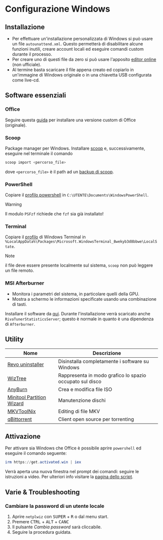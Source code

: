 # Configurazione Windows
## Installazione
- Per effettuare un'installazione personalizzata di Windows si può usare un file `autounattend.xml`. Questo permetterà di disabilitare
alcune funzioni inutili, creare account locali ed eseguire comandi custom durante il processo.
- Per creare uno di questi file da zero si può usare l'apposito [editor online](https://schneegans.de/windows/unattend-generator/) (non ufficiale).
- Al termine basta scaricare il file appena creato ed copiarlo in un'immagine di Windows originale o in una chiavetta USB
configurata come live-cd.

## Software essenziali
### Office
Seguire questa [guida](https://gravesoft.dev/office_c2r_custom) per installare una versione custom di Office (originale).

### Scoop
Package manager per Windows.
Installare [scoop](https://scoop.sh/) e, successivamente, eseguire nel terminale il comando
```ps1
scoop import <percorso_file>
```
dove `<percorso_file>` è il path ad un [backup di scoop](https://github.com/lu-papagni/dots-win/raw/main/scoop-backup.json).

### PowerShell
Copiare il [profilo powershell](https://github.com/lu-papagni/dots-win/raw/main/Microsoft.PowerShell_profile.ps1) in
`C:\UTENTE\Documents\WindowsPowerShell`.
> [!WARNING]
> Il modulo `PSFzf` richiede che `fzf` sia già installato!

### Terminal
Copiare il [profilo](https://github.com/lu-papagni/dots-win/blob/main/windows-terminal/settings.json) di Windows Terminal
in `%LocalAppData%\Packages\Microsoft.WindowsTerminal_8wekyb3d8bbwe\LocalState`.
> [!NOTE]
> il file deve essere presente localmente sul sistema, `scoop` non può leggere un file remoto.

### MSI Afterburner
- Monitora i parametri del sistema, in particolare quelli della GPU.
- Mostra a schermo le informazioni specificate usando una combinazione di tasti.

Installare il software da [qui](https://www.guru3d.com/download/msi-afterburner-beta-download/).
Durante l'installazione verrà scaricato anche `RivaTunerStatisticsServer`;
questo è normale in quanto è una dipendenza di `Afterburner`.

## Utility
| Nome                                                                                | Descrizione                                              |
|-------------------------------------------------------------------------------------|----------------------------------------------------------|
| [Revo uninstaller](https://www.revouninstaller.com/revo-uninstaller-free-download/) | Disinstalla completamente i software su Windows          |
| [WizTree](https://www.diskanalyzer.com/download)                                    | Rappresenta in modo grafico lo spazio occupato sul disco |
| [AnyBurn](https://www.anyburn.com/download.php)                                     | Crea e modifica file ISO                                 |
| [Minitool Partition Wizard](https://www.minitool.com/partition-manager/)            | Manutenzione dischi                                      |
| [MKVToolNix](https://www.fosshub.com/MKVToolNix.html)                               | Editing di file MKV                                      |
| [qBittorrent](https://www.qbittorrent.org/download)                                 | Client open source per torrenting                        |

## Attivazione
Per attivare sia Windows che Office è possibile aprire `powershell` ed eseguire il comando seguente:
```ps1
irm https://get.activated.win | iex
```
Verrà aperta una nuova finestra nel prompt dei comandi: seguire le istruzioni a video.
Per ulteriori info visitare la [pagina dello script](https://github.com/massgravel/Microsoft-Activation-Scripts).

## Varie & Troubleshooting
### Cambiare la password di un utente locale
1. Aprire `netplwiz` con <kbd>SUPER</kbd> + <kbd>R</kbd> o dal menu start.
2. Premere <kbd>CTRL</kbd> + <kbd>ALT</kbd> + <kbd>CANC</kbd>
3. Il pulsante _Cambia password_ sarà cliccabile.
4. Seguire la procedura guidata.
